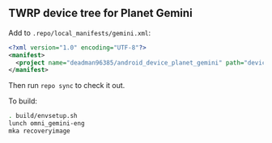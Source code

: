 ## TWRP device tree for Planet Gemini

Add to `.repo/local_manifests/gemini.xml`:

```xml
<?xml version="1.0" encoding="UTF-8"?>
<manifest>
  <project name="deadman96385/android_device_planet_gemini" path="device/planet/gemini" remote="github" revision="android-7.1" />
</manifest>
```

Then run `repo sync` to check it out.

To build:

```sh
. build/envsetup.sh
lunch omni_gemini-eng
mka recoveryimage
```
